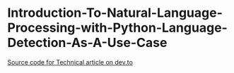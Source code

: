 # Introduction-To-Natural-Language-Processing-with-Python-Language-Detection-As-A-Use-Case

[Source code for Technical article on dev.to]()

